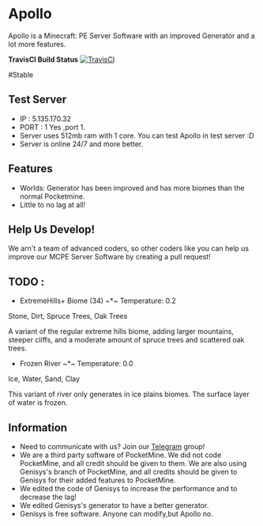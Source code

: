 # Apollo
Apollo is a Minecraft: PE Server Software with an improved Generator and a lot more features. 

**TravisCI Build Status** [![TravisCI](https://travis-ci.org/NycuRO/Apollo.svg?branch=master)](https://travis-ci.org/NycuRO/Apollo "TravisCI Build Status")

#Stable

## Test Server
- IP : 5.135.170.32
- PORT : 1
Yes ,port 1.
- Server uses 512mb ram with 1 core. You can test Apollo in test server :D
- Server is online 24/7 and more better.

## Features
- Worlds: Generator has been improved and has more biomes than the normal Pocketmine.
- Little to no lag at all!

## Help Us Develop!
 We arn't a team of advanced coders, so other coders like you can help us improve our MCPE Server Software by creating a pull request!
 
## TODO :
- ExtremeHills+ Biome (34)
    ~*~ Temperature: 0.2

Stone, Dirt, Spruce Trees, Oak Trees

A variant of the regular extreme hills biome, adding larger mountains, steeper cliffs, and a moderate amount of spruce trees and scattered oak trees.

- Frozen River
    ~*~ Temperature: 0.0

Ice, Water, Sand, Clay

This variant of river only generates in ice plains biomes. The surface layer of water is frozen.

## Information
- Need to communicate with us? Join our [Telegram](https://telegram.me/joinchat/Ca8L9T9P01PtR1bOEwtxuw) group!
- We are a third party software of PocketMine. We did not code PocketMine, and all credit should be given to them. We are also using Genisys's branch of PocketMine, and all credits should be given to Genisys for their added features to PocketMine.
 - We edited the code of Genisys to increase the performance and to decrease the lag!
 - We edited Genisys's generator to have a better generator.
 - Genisys is free software. Anyone can modify,but Apollo no.
